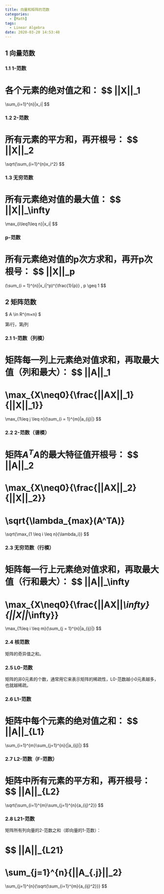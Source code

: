 ```yaml
---
title: 向量和矩阵的范数
categories:
  - [Math]
tags:
  - Linear Algebra
date: 2020-03-20 14:53:48
---
```


<!--more-->
## 1 向量范数
### 1.1 1-范数
各个元素的绝对值之和：
$$
||X||_1
=
\sum_{i=1}^{n}|x_i|
$$
### 1.2 2-范数
 所有元素的平方和，再开根号：
 $$
 ||X||_2
 =
 \sqrt{\sum_{i=1}^{n}x_i^2}
 $$
### 1.3 无穷范数
所有元素绝对值的最大值：
 $$
 ||X||_\infty
 =
 \max_{i\leq1\leq n}|x_i|
 $$
### p-范数
所有元素绝对值的p次方求和，再开p次根号：
$$
||X||_p
=
(\sum_{i = 1}^{n}|x_i|^p)^{\frac{1}{p}}
,
p \geq 1
$$
## 2 矩阵范数
$
A
\in
R^{m×n}
$

第$i$行，第$j$列
### 2.1 1-范数（列模）
矩阵每一列上元素绝对值求和，再取最大值（列和最大）：
$$
||A||_1
=
\max_{X\neq0}{\frac{||AX||_1}{||X||_1}}
=
\max_{1\leq j \leq n}{\sum_{i = 1}^{m}|a_{ij}|}
$$

### 2.2 2-范数（谱模）
矩阵$A^TA$的最大特征值开根号：
$$
||A||_2
=
\max_{X\neq0}{\frac{||AX||_2}{||X||_2}}
=
\sqrt{\lambda_{max}(A^TA)}
=
\sqrt{\max_{1 \leq i \leq n}{\lambda_i}}
$$

### 2.3 无穷范数（行模）
矩阵每一行上元素绝对值求和，再取最大值（行和最大）：
$$
||A||_\infty
=
\max_{X\neq0}{\frac{||AX||_\infty}{||X||_\infty}}
=
\max_{1\leq i \leq m}{\sum_{j = 1}^{n}|a_{ij}|}
$$

### 2.4 核范数
矩阵的奇异值之和。

### 2.5 L0-范数
矩阵的非0元素的个数，通常用它来表示矩阵的稀疏性，L0-范数越小0元素越多，也就越稀疏。
### 2.6 L1-范数
矩阵中每个元素的绝对值之和：
$$
||A||_{L1}
=
\sum_{i=1}^{m}\sum_{j=1}^{n}{|a_{ij}|}
$$
### 2.7 L2-范数（F-范数）
矩阵中所有元素的平方和，再开根号：
$$
||A||_{L2}
=
\sqrt{\sum_{i=1}^{m}\sum_{j=1}^{n}{a_{ij}^2}}
$$
### 2.8 L21-范数
矩阵所有列向量的2-范数之和（即向量的1-范数）：

$$
||A||_{L21}
= 
\sum_{j=1}^{n}{||A_{.j}||_2}
=
\sum_{j=1}^{n}{\sqrt{\sum_{i=1}^{m}{a_{ij}^2}}}
$$

